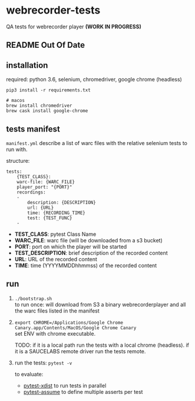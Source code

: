 # webrecorder-tests

QA tests for webrecorder player **(WORK IN PROGRESS)**

## README Out Of Date
## installation

required: python 3.6, selenium, chromedriver, google chrome (headless)


    pip3 install -r requirements.txt

    # macos 
    brew install chromedriver
    brew cask install google-chrome

## tests manifest

`manifest.yml` describe a list of warc files with the relative selenium tests to run with.  

structure:

    tests:
        {TEST_CLASS}:
        warc-file: {WARC_FILE}
        player_port: "{PORT}"
        recordings:
        - 
            description: {DESCRIPTION}
            url: {URL}
            time: {RECORDING_TIME}
            test: {TEST_FUNC}
        - 

* **TEST_CLASS**: pytest Class Name  
* **WARC_FILE**: warc file (will be downloaded from a s3 bucket)  
* **PORT**: port on which the player will be started  
* **TEST_DESCRIPTION**: brief description of the recorded content  
* **URL**: URL of the recorded content  
* **TIME**: time (YYYYMMDDhhmmss) of the recorded content  


## run

1. `./bootstrap.sh`  
to run once: will download from S3 a binary webrecorderplayer and all the warc files listed in the manifest

2. `export CHROME=/Applications/Google Chrome Canary.app/Contents/MacOS/Google Chrome Canary`  
set ENV with chrome executable.  

    TODO: if it is a local path run the tests with a local chrome (headless). if it is a SAUCELABS remote driver run the tests remote.

3. run the tests: `pytest -v`

    to evaluate: 
    * [pytest-xdist](https://github.com/pytest-dev/pytest-xdist) to run tests in parallel
    * [pytest-assume](https://github.com/astraw38/pytest-assume) to define multiple asserts per test